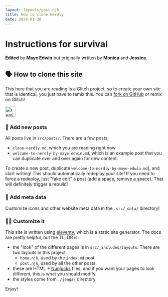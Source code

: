 ```yaml
---
layout: layouts/post.njk
title: How to clone Nerdly
date: 2020-01-30
---
```


# Instructions for survival

**Edited** by **Maye Edwin** but originally wrtiten by **Monica** and
**Jessica**.

## 🗣 How to clone this site

This here that you are reading is a Glitch project, so to create your own site that is identical,
you just have to remix this. You can [fork on GitHub](https://github.com/mayeedwin/nerdly/fork/) or remix on Glitch!

<a href="https://glitch.com/edit/?utm_content=project_nerdly&utm_source=remix_this&utm_medium=button&utm_campaign=glitchButton#!/remix/nerdly">
  <img src="https://cdn.glitch.com/2bdfb3f8-05ef-4035-a06e-2043962a3a13%2Fremix%402x.png?1513093958726" alt="remix this" height="33">
</a>

### 📝 Add new posts

All posts live in `src/posts/`. There are a few posts;

- `clone-nerdly.md`, which you are reading right now
- `welcome-to-nerdly-by-maye-edwin.md`, which is an example post that you can duplicate over and over again for new content.

To create a new post, duplicate `welcome-to-nerdly-by-maye-edwin.md`],
and start writing! This should automatically redeploy your site! If you need to force a redeploy, just "fake edit" a post (add a space, remove a space).
That will definitely trigger a rebuild!

### 📝 Add meta data

Customize icons and other website meta data in the `.src/_data/` directory!

### 👩‍🎨 Customize it

This site is written using [eleventy](https://www.11ty.io/), which is a static site generator. The docs are pretty helpful,
but the TL; DR is:

- the "look" of the different pages is in `src/_includes/layouts`. There are two layouts in this project
  - `home.njk`, used by the `index.md` post
  - `post.njk`, used by all the other posts.
- these are HTML + [Nunjucks](https://mozilla.github.io/nunjucks/) files, and if you want your pages to look different,
  this is what you should modify.
- the styles come from `./jenga/` directory.

Enjoy!
